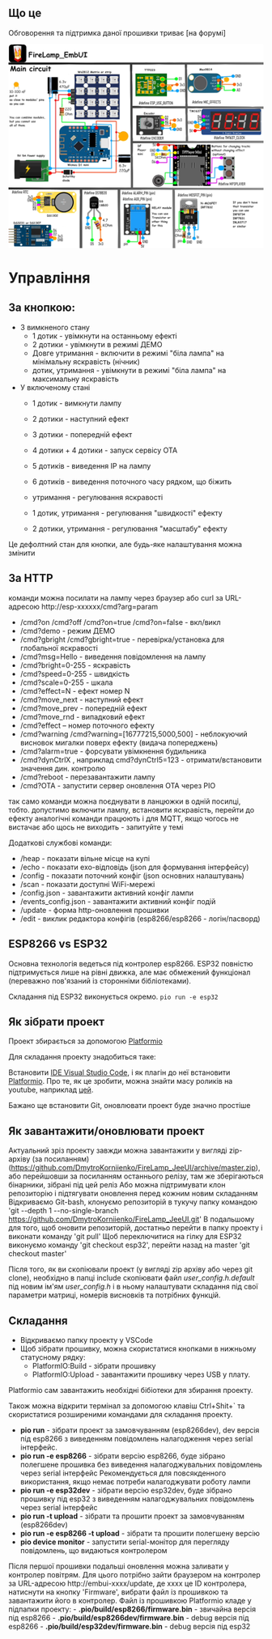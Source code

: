 ## Що це
Обговорення та підтримка даної прошивки триває [на форумі]

![GitHub Logo](/Схема51.jpg)

# Управління

## За кнопкою:
* З вимкненого стану
   - 1 дотик - увімкнути на останньому ефекті
   - 2 дотики - увімкнути в режимі ДЕМО
   - Довге утримання - включити в режимі "біла лампа" на мінімальну яскравість (нічник)
   - дотик, утримання - увімкнути в режимі "біла лампа" на максимальну яскравість
* У включеному стані
   - 1 дотик - вимкнути лампу
   - 2 дотики - наступний ефект
   - 3 дотики - попередній ефект
   - 4 дотики + 4 дотики - запуск сервісу ОТА
   - 5 дотиків - виведення IP на лампу
   - 6 дотиків - виведення поточного часу рядком, що біжить
   
   - утримання - регулювання яскравості
   - 1 дотик, утримання - регулювання "швидкості" ефекту
   - 2 дотики, утримання - регулювання "масштабу" ефекту
   
Це дефолтний стан для кнопки, але будь-яке налаштування можна змінити

## За HTTP
команди можна посилати на лампу через браузер або curl за URL-адресою http://esp-xxxxxx/cmd?arg=param
   - /cmd?on /cmd?off /cmd?on=true /cmd?on=false - вкл/викл
   - /cmd?demo - режим ДЕМО
   - /cmd?gbright /cmd?gbright=true - перевірка/установка для глобальної яскравості
   - /cmd?msg=Hello - виведення повідомлення на лампу
   - /cmd?bright=0-255 - яскравість
   - /cmd?speed=0-255 - швидкість
   - /cmd?scale=0-255 - шкала
   - /cmd?effect=N - ефект номер N
   - /cmd?move_next - наступний ефект
   - /cmd?move_prev - попередній ефект
   - /cmd?move_rnd - випадковий ефект
   - /cmd?effect – номер поточного ефекту
   - /cmd?warning /cmd?warning=[16777215,5000,500] - неблокуючий висновок мигалки поверх ефекту (видача попереджень)
   - /cmd?alarm=true - форсувати увімкнення будильника
   - /cmd?dynCtrlX , наприклад cmd?dynCtrl5=123 - отримати/встановити значення дин. контролю
   - /cmd?reboot - перезавантажити лампу
   - /cmd?OTA - запустити сервер оновлення OTA через PIO

так само команди можна поєднувати в ланцюжки в одній посилці, тобто. допустимо включити лампу, встановити яскравість, перейти до ефекту
аналогічні команди працюють і для MQTT, якщо чогось не вистачає або щось не виходить - запитуйте у темі

Додаткові службові команди:

   - /heap - показати вільне місце на купі
   - /echo - показати ехо-відповідь (json для формування інтерфейсу)
   - /config - показати поточний конфіг (json основних налаштувань)
   - /scan - показати доступні WiFi-мережі
   - /config.json - завантажити активний конфіг лампи
   - /events_config.json - завантажити активний конфіг подій
   - /update - форма http-оновлення прошивки
   - /edit - виклик редактора конфігів (esp8266/esp8266 - логін/пасворд)

## ESP8266 vs ESP32
Основна технологія ведеться під контролер esp8266. ESP32 повністю підтримується лише на рівні движка, але має обмежений функціонал (переважно пов'язаний із сторонніми бібліотеками).

Складання під ESP32 виконується окремо.
```pio run -e esp32```

## Як зібрати проект

Проект збирається за допомогою [Platformio](https://platformio.org/)

Для складання проекту знадобиться таке:

Встановити [IDE Visual Studio Code](https://code.visualstudio.com/), і як плагін до неї встановити [Platformio](https://platformio.org/). Про те, як це зробити, можна знайти масу роликів на youtube, наприклад [цей](https://www.youtube.com/watch?v=NSljt17mg74).

Бажано ще встановити Git, оновлювати проект буде значно простіше

## Як завантажити/оновлювати проект

Актуальний зріз проекту завжди можна завантажити у вигляді zip-архіву (за посиланням) (https://github.com/DmytroKorniienko/FireLamp_JeeUI/archive/master.zip), або перейшовши за посиланням останнього релізу, там же зберігаються бінарники, зібрані під цей реліз
Або можна підтримувати клон репозиторію і підтягувати оновлення перед кожним новим складанням
Відкриваємо Git-bash, клонуємо репозиторій в тукучу папку командою 'git --depth 1 --no-single-branch https://github.com/DmytroKorniienko/FireLamp_JeeUI.git'
В подальшому для того, щоб оновити репозиторій, достатньо перейти в папку проекту і виконати команду 'git pull'
Щоб переключитися на гілку для ESP32 виконуємо команду 'git checkout esp32', перейти назад на master 'git checkout master'

Після того, як ви скопіювали проект (у вигляді zip архіву або через git clone), необхідно в папці include
скопіювати файл *user_config.h.default* під новим ім'ям *user_config.h* і в ньому налаштувати складання під свої параметри матриці, номерів висновків та потрібних функцій.

## Складання

 * Відкриваємо папку проекту у VSCode
 * Щоб зібрати прошивку, можна скористатися кнопками в нижньому статусному рядку:
   - PlatformIO:Build - зібрати прошивку
   - PlatformIO:Upload - завантажити прошивку через USB у плату.

Platformio сам завантажить необхідні бібіотеки для збирання проекту.

Також можна відкрити термінал за допомогою клавіш Ctrl+Shit+` та скористатися розширеними командами для складання проекту.

 - **pio run** - зібрати проект за замовчуванням (esp8266dev), dev версія під esp8266 з виведенням повідомлень налагодження через serial інтерфейс.
 - **pio run -e esp8266** - зібрати версію esp8266, буде зібрано полегшене прошивка без виведення налагоджувальних повідомлень через serial інтерфейс
Рекомендується для повсякденного використання, якщо немає потреби налагоджувати роботу лампи
 - **pio run -e esp32dev** - зібрати версію esp32dev, буде зібрано прошивку під esp32 з виведенням налагоджувальних повідомлень через serial інтерфейс
 - **pio run -t upload** - зібрати та прошити проект за замовчуванням (esp8266dev)
 - **pio run -e esp8266 -t upload** - зібрати та прошити полегшену версію
 - **pio deviсe monitor** - запустити serial-монітор для перегляду повідомлень, що видаються контролером
 
Після першої прошивки подальші оновлення можна заливати у контролер повітрям. Для цього потрібно зайти браузером на контролер за URL-адресою http://embui-xxxx/update, де xxxx це ID контролера, натиснути на кнопку 'Firmware', вибрати файл із прошивкою та завантажити його в контролер.
   Файл із прошивкою Platformio кладе у підпапки проекту:
    - **.pio/build/esp8266/firmware.bin** - звичайна версія під esp8266
    - **.pio/build/esp8266dev/firmware.bin** - debug версія під esp8266
    - **.pio/build/esp32dev/firmware.bin** - debug версія під esp32

